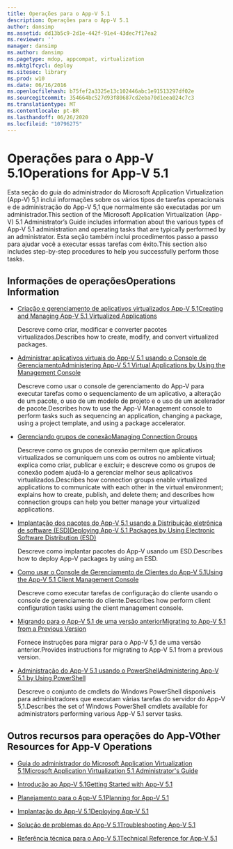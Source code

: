 ```yaml
---
title: Operações para o App-V 5.1
description: Operações para o App-V 5.1
author: dansimp
ms.assetid: dd13b5c9-2d1e-442f-91e4-43dec7f17ea2
ms.reviewer: ''
manager: dansimp
ms.author: dansimp
ms.pagetype: mdop, appcompat, virtualization
ms.mktglfcycl: deploy
ms.sitesec: library
ms.prod: w10
ms.date: 06/16/2016
ms.openlocfilehash: b75fef2a3325e13c102446abc1e91513297df02e
ms.sourcegitcommit: 354664bc527d93f80687cd2eba70d1eea024c7c3
ms.translationtype: MT
ms.contentlocale: pt-BR
ms.lasthandoff: 06/26/2020
ms.locfileid: "10796275"
---
```

# <span data-ttu-id="3c1ce-103">Operações para o App-V 5.1</span><span class="sxs-lookup"><span data-stu-id="3c1ce-103">Operations for App-V 5.1</span></span>


<span data-ttu-id="3c1ce-104">Esta seção do guia do administrador do Microsoft Application Virtualization (App-V) 5,1 inclui informações sobre os vários tipos de tarefas operacionais e de administração do App-V 5,1 que normalmente são executadas por um administrador.</span><span class="sxs-lookup"><span data-stu-id="3c1ce-104">This section of the Microsoft Application Virtualization (App-V) 5.1 Administrator’s Guide includes information about the various types of App-V 5.1 administration and operating tasks that are typically performed by an administrator.</span></span> <span data-ttu-id="3c1ce-105">Esta seção também inclui procedimentos passo a passo para ajudar você a executar essas tarefas com êxito.</span><span class="sxs-lookup"><span data-stu-id="3c1ce-105">This section also includes step-by-step procedures to help you successfully perform those tasks.</span></span>

## <span data-ttu-id="3c1ce-106">Informações de operações</span><span class="sxs-lookup"><span data-stu-id="3c1ce-106">Operations Information</span></span>


-   [<span data-ttu-id="3c1ce-107">Criação e gerenciamento de aplicativos virtualizados App-V 5.1</span><span class="sxs-lookup"><span data-stu-id="3c1ce-107">Creating and Managing App-V 5.1 Virtualized Applications</span></span>](creating-and-managing-app-v-51-virtualized-applications.md)

    <span data-ttu-id="3c1ce-108">Descreve como criar, modificar e converter pacotes virtualizados.</span><span class="sxs-lookup"><span data-stu-id="3c1ce-108">Describes how to create, modify, and convert virtualized packages.</span></span>

-   [<span data-ttu-id="3c1ce-109">Administrar aplicativos virtuais do App-V 5.1 usando o Console de Gerenciamento</span><span class="sxs-lookup"><span data-stu-id="3c1ce-109">Administering App-V 5.1 Virtual Applications by Using the Management Console</span></span>](administering-app-v-51-virtual-applications-by-using-the-management-console.md)

    <span data-ttu-id="3c1ce-110">Descreve como usar o console de gerenciamento do App-V para executar tarefas como o sequenciamento de um aplicativo, a alteração de um pacote, o uso de um modelo de projeto e o uso de um acelerador de pacote.</span><span class="sxs-lookup"><span data-stu-id="3c1ce-110">Describes how to use the App-V Management console to perform tasks such as sequencing an application, changing a package, using a project template, and using a package accelerator.</span></span>

-   [<span data-ttu-id="3c1ce-111">Gerenciando grupos de conexão</span><span class="sxs-lookup"><span data-stu-id="3c1ce-111">Managing Connection Groups</span></span>](managing-connection-groups51.md)

    <span data-ttu-id="3c1ce-112">Descreve como os grupos de conexão permitem que aplicativos virtualizados se comuniquem uns com os outros no ambiente virtual; explica como criar, publicar e excluir; e descreve como os grupos de conexão podem ajudá-lo a gerenciar melhor seus aplicativos virtualizados.</span><span class="sxs-lookup"><span data-stu-id="3c1ce-112">Describes how connection groups enable virtualized applications to communicate with each other in the virtual environment; explains how to create, publish, and delete them; and describes how connection groups can help you better manage your virtualized applications.</span></span>

-   [<span data-ttu-id="3c1ce-113">Implantação dos pacotes do App-V 5.1 usando a Distribuição eletrônica de software (ESD)</span><span class="sxs-lookup"><span data-stu-id="3c1ce-113">Deploying App-V 5.1 Packages by Using Electronic Software Distribution (ESD)</span></span>](deploying-app-v-51-packages-by-using-electronic-software-distribution--esd-.md)

    <span data-ttu-id="3c1ce-114">Descreve como implantar pacotes do App-V usando um ESD.</span><span class="sxs-lookup"><span data-stu-id="3c1ce-114">Describes how to deploy App-V packages by using an ESD.</span></span>

-   [<span data-ttu-id="3c1ce-115">Como usar o Console de Gerenciamento de Clientes do App-V 5.1</span><span class="sxs-lookup"><span data-stu-id="3c1ce-115">Using the App-V 5.1 Client Management Console</span></span>](using-the-app-v-51-client-management-console.md)

    <span data-ttu-id="3c1ce-116">Descreve como executar tarefas de configuração do cliente usando o console de gerenciamento do cliente.</span><span class="sxs-lookup"><span data-stu-id="3c1ce-116">Describes how perform client configuration tasks using the client management console.</span></span>

-   [<span data-ttu-id="3c1ce-117">Migrando para o App-V 5.1 de uma versão anterior</span><span class="sxs-lookup"><span data-stu-id="3c1ce-117">Migrating to App-V 5.1 from a Previous Version</span></span>](migrating-to-app-v-51-from-a-previous-version.md)

    <span data-ttu-id="3c1ce-118">Fornece instruções para migrar para o App-V 5,1 de uma versão anterior.</span><span class="sxs-lookup"><span data-stu-id="3c1ce-118">Provides instructions for migrating to App-V 5.1 from a previous version.</span></span>

-   [<span data-ttu-id="3c1ce-119">Administração do App-V 5.1 usando o PowerShell</span><span class="sxs-lookup"><span data-stu-id="3c1ce-119">Administering App-V 5.1 by Using PowerShell</span></span>](administering-app-v-51-by-using-powershell.md)

    <span data-ttu-id="3c1ce-120">Descreve o conjunto de cmdlets do Windows PowerShell disponíveis para administradores que executam várias tarefas do servidor do App-V 5,1.</span><span class="sxs-lookup"><span data-stu-id="3c1ce-120">Describes the set of Windows PowerShell cmdlets available for administrators performing various App-V 5.1 server tasks.</span></span>






## <span data-ttu-id="3c1ce-121">Outros recursos para operações do App-V</span><span class="sxs-lookup"><span data-stu-id="3c1ce-121">Other Resources for App-V Operations</span></span>


-   [<span data-ttu-id="3c1ce-122">Guia do administrador do Microsoft Application Virtualization 5,1</span><span class="sxs-lookup"><span data-stu-id="3c1ce-122">Microsoft Application Virtualization 5.1 Administrator's Guide</span></span>](microsoft-application-virtualization-51-administrators-guide.md)

-   [<span data-ttu-id="3c1ce-123">Introdução ao App-V 5.1</span><span class="sxs-lookup"><span data-stu-id="3c1ce-123">Getting Started with App-V 5.1</span></span>](getting-started-with-app-v-51.md)

-   [<span data-ttu-id="3c1ce-124">Planejamento para o App-V 5.1</span><span class="sxs-lookup"><span data-stu-id="3c1ce-124">Planning for App-V 5.1</span></span>](planning-for-app-v-51.md)

-   [<span data-ttu-id="3c1ce-125">Implantação do App-V 5.1</span><span class="sxs-lookup"><span data-stu-id="3c1ce-125">Deploying App-V 5.1</span></span>](deploying-app-v-51.md)

-   [<span data-ttu-id="3c1ce-126">Solução de problemas do App-V 5.1</span><span class="sxs-lookup"><span data-stu-id="3c1ce-126">Troubleshooting App-V 5.1</span></span>](troubleshooting-app-v-51.md)

-   [<span data-ttu-id="3c1ce-127">Referência técnica para o App-V 5.1</span><span class="sxs-lookup"><span data-stu-id="3c1ce-127">Technical Reference for App-V 5.1</span></span>](technical-reference-for-app-v-51.md)

 

 





